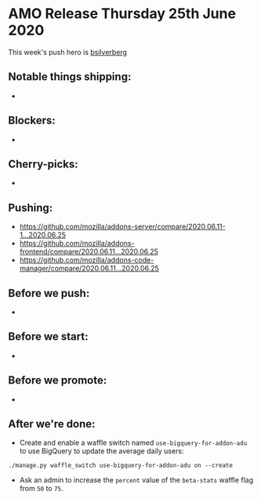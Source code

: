 # AMO Release Thursday 25th June 2020

This week's push hero is [bsilverberg](https://github.com/bsilverberg)

## Notable things shipping:

-

## Blockers:

-

## Cherry-picks:

-

## Pushing:

- https://github.com/mozilla/addons-server/compare/2020.06.11-1...2020.06.25
- https://github.com/mozilla/addons-frontend/compare/2020.06.11...2020.06.25
- https://github.com/mozilla/addons-code-manager/compare/2020.06.11...2020.06.25

## Before we push:

-

## Before we start:

-

## Before we promote:

- 

## After we're done:

- Create and enable a waffle switch named `use-bigquery-for-addon-adu` to use BigQuery to update the average daily users:

```
./manage.py waffle_switch use-bigquery-for-addon-adu on --create
```

- Ask an admin to increase the `percent` value of the `beta-stats` waffle flag from `50` to `75`.
